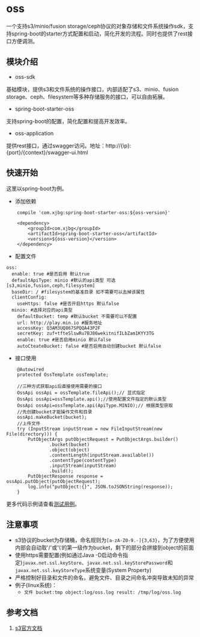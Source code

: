 # oss

一个支持s3/minio/fusion storage/ceph协议的对象存储和文件系统操作sdk，支持spring-boot的starter方式配置和启动，简化开发的流程。同时也提供了rest接口方便调测。

## 模块介绍

* oss-sdk

基础模块，提供s3和文件系统的操作接口，内部适配了s3、minio、fusion storage、ceph、filesystem等多种存储服务的接口，可以自由拓展。

* spring-boot-starter-oss

支持spring-boot的配置，简化配置和提高开发效率。

* oss-application

提供rest接口，通过swagger访问。地址：http://{ip}:{port}/{context}/swagger-ui.html

## 快速开始

这里以spring-boot为例。

* 添加依赖

```
    compile 'com.xjbg:spring-boot-starter-oss:${oss-version}'
```
```
    <dependency>
        <groupId>com.xjbg</groupId>
        <artifactId>spring-boot-starter-oss</artifactId>
        <version>${oss-version}</version>
    </dependency>
```
* 配置文件
```
oss:
  enable: true #是否启用 默认true
  defaultApiType: minio #默认的api类型 可选[s3,minio,fusion,ceph,filesystem]
  baseDir: / #filesystem的基准目录 如不需要可以去掉该属性
  clientConfig:
    useHttps: false #是否开启https 默认false
  minio: #选择对应的api类型
    defaultBucket: temp #默认bucket 不需要可以不配置
    url: http://play.min.io #服务地址
    accessKey: Q3AM3UQ867SPQQA43P2F
    secretKey: zuf+tfteSlswRu7BJ86wekitnifILbZam1KYY3TG
    enable: true #是否启用minio 默认false
    autoCteateBucket: false #是否启用自动创建bucket 默认false
```

* 接口使用
```
    @Autowired
    protected OssTemplate ossTemplate;
    
    //三种方式获取api后直接使用需要的接口
    OssApi ossApi = ossTemplate.fileApi();// 显式指定
    OssApi ossApi=ossTemplate.api();//使用配置文件指定的默认类型
    OssApi ossApi=ossTemplate.api(ApiType.MINIO);// 根据类型获取
    //先创建bucket才能操作文件和目录
    ossApi.makeBucket(bucket);
    //上传文件
    try (InputStream inputStream = new FileInputStream(new File(directory))) {
        PutObjectArgs putObjectRequest = PutObjectArgs.builder()
                .bucket(bucket)
                .object(object)
                .contentLength(inputStream.available())
                .contentType(contentType)
                .inputStream(inputStream)
                .build();
        PutObjectResponse response = ossApi.putObject(putObjectRequest);
        log.info("putObject:{}", JSON.toJSONString(response));
    }
```

更多代码示例请查看[测试用例](/oss-application/src/test/java/com/xjbg/oss/application/OSSTest.java)。

## 注意事项

* s3协议的bucket为存储桶，命名规则为```[a-zA-Z0-9.-]{3,63}```，为了方便使用内部会自动取'/'或'\\'的第一级作为bucket，剩下的部分会拼接到object的前面
* 使用https需要配置(例如通过Java -D启动命令指定)```javax.net.ssl.keyStore```、```javax.net.ssl.keyStorePassword```和```javax.net.ssl.keyStoreType```系统变量(System Property)
* 严格控制好目录和文件的命名，避免文件、目录之间命名冲突导致未知的异常
* 例子(linux系统)：
   * ```文件 bucket:tmp object:log/oss.log result: /tmp/log/oss.log ```
   
## 参考文档

1. [s3官方文档](https://amazonaws-china.com/cn/s3/)